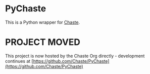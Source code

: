 # PyChaste

This is a Python wrapper for [Chaste](http://www.cs.ox.ac.uk/chaste/).

# PROJECT MOVED

This project is now hosted by the Chaste Org directly - development continues at [https://github.com/Chaste/PyChaste](https://github.com/Chaste/PyChaste)
